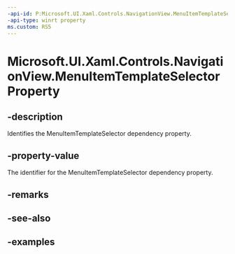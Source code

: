 ```yaml
---
-api-id: P:Microsoft.UI.Xaml.Controls.NavigationView.MenuItemTemplateSelectorProperty
-api-type: winrt property
ms.custom: RS5
---
```

<!-- Property syntax.
public DependencyProperty MenuItemTemplateSelectorProperty { get; }
-->

# Microsoft.UI.Xaml.Controls.NavigationView.MenuItemTemplateSelectorProperty


## -description

Identifies the MenuItemTemplateSelector dependency property.


## -property-value

The identifier for the MenuItemTemplateSelector dependency property.


## -remarks


## -see-also


## -examples


